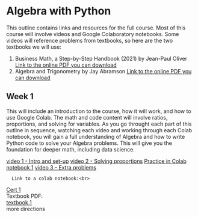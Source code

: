 # Algebra with Python
This outline contains links and resources for the full course. Most of this course will involve videos and Google Colaboratory notebooks. Some videos will reference problems from textbooks, so here are the two textbooks we will use:<p>

1. Business Math, a Step-by-Step Handbook (2021) by Jean-Paul Oliver<br>
    [Link to the online PDF you can download](https://lyryx.com/subjects/business/business-mathematics/)<br>
2. Algebra and Trigonometry by Jay Abramson
    [Link to the online PDF you can download](https://openstax.org/details/books/algebra-and-trigonometry)<p>

## Week 1
This will include an introduction to the course, how it will work, and how to use Google Colab. The math and code content will involve ratios, proportions, and solving for variables. As you go throught each part of this outline in sequence, watching each video and working through each Colab notebook, you will gain a full understanding of Algebra and how to write Python code to solve your Algebra problems. This will give you the foundation for deeper math, including data science.<p>
[video 1 - Intro and set-up](error)
[video 2 - Solving proportions](error)
[Practice in Colab notebook 1](error)
[video 3 - Extra problems](error)


      
      
      
      
      Link to a colab notebook:<br>
[Cert 1](https://colab.research.google.com/drive/1jT7atuRCOnkdPyDmlgKVJqxouDSx7Ioh?usp=sharing)<br>
Textbook PDF:<br>
[textbook 1](/Algebra-with-Python/Bus-Math-text-Olivier.pdf)<br>
more directions

